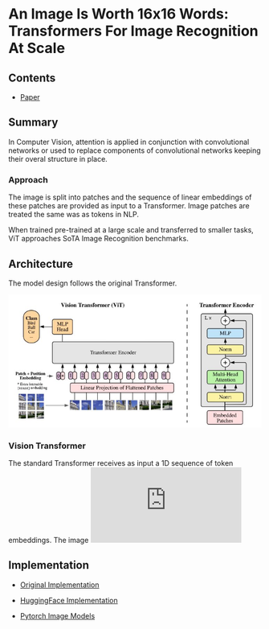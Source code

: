 # An Image Is Worth 16x16 Words: Transformers For Image Recognition At Scale

## Contents

* [Paper](Paper.pdf)


## Summary 

In Computer Vision, attention is applied in conjunction with convolutional networks or used to replace components of convolutional networks keeping their overal structure in place.

### Approach

The image is split into patches and the sequence of linear embeddings of these patches are provided as input to a Transformer. Image patches are treated the same was as tokens in NLP. 

When trained pre-trained at a large scale and transferred to smaller tasks, ViT approaches SoTA Image Recognition benchmarks.

## Architecture

The model design follows the original Transformer.

![Layout](assets/Architecture.jpg)

### Vision Transformer

The standard Transformer receives as input a 1D sequence of token embeddings. The image ![image](https://latex.codecogs.com/emf.latex?%5Cbg_white%20x%20%5Cin%20%5Cmathbb%7BR%7D%5E%7BH%20%5Ctimes%20W%20%5Ctimes%20C%7D) 




## Implementation

* [Original Implementation](https://github.com/google-research/vision_transformer)

* [HuggingFace Implementation](https://github.com/huggingface/transformers)

* [Pytorch Image Models](https://github.com/rwightman/pytorch-image-models/blob/master/timm/models/vision_transformer.py)
